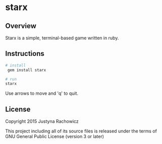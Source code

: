 starx
===

Overview
--------

Starx is a simple, terminal-based game written in ruby.

Instructions
------------

```sh
# install
 gem install starx

# run
starx
```
Use arrows to move and 'q' to quit.

License
-------

Copyright 2015 Justyna Rachowicz

This project including all of its source files is released under the terms of GNU General Public License (version 3 or later)
